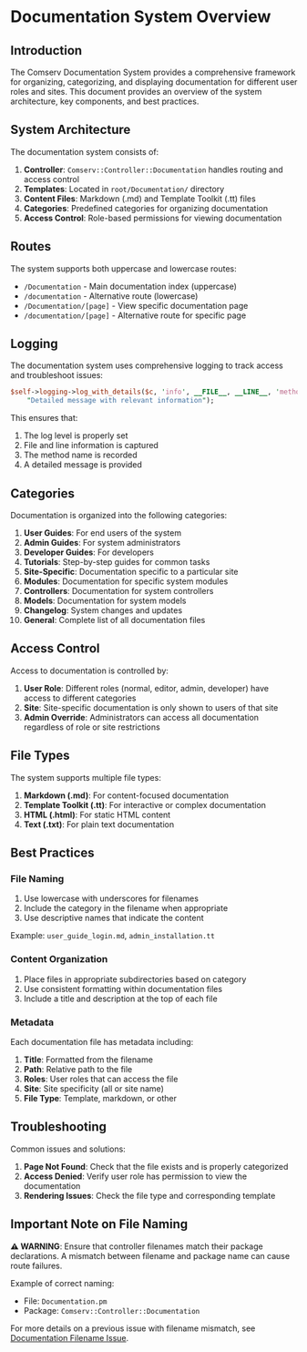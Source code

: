 # Documentation System Overview

## Introduction

The Comserv Documentation System provides a comprehensive framework for organizing, categorizing, and displaying documentation for different user roles and sites. This document provides an overview of the system architecture, key components, and best practices.

## System Architecture

The documentation system consists of:

1. **Controller**: `Comserv::Controller::Documentation` handles routing and access control
2. **Templates**: Located in `root/Documentation/` directory
3. **Content Files**: Markdown (.md) and Template Toolkit (.tt) files
4. **Categories**: Predefined categories for organizing documentation
5. **Access Control**: Role-based permissions for viewing documentation

## Routes

The system supports both uppercase and lowercase routes:

- `/Documentation` - Main documentation index (uppercase)
- `/documentation` - Alternative route (lowercase)
- `/Documentation/[page]` - View specific documentation page
- `/documentation/[page]` - Alternative route for specific page

## Logging

The documentation system uses comprehensive logging to track access and troubleshoot issues:

```perl
$self->logging->log_with_details($c, 'info', __FILE__, __LINE__, 'method_name',
    "Detailed message with relevant information");
```

This ensures that:
1. The log level is properly set
2. File and line information is captured
3. The method name is recorded
4. A detailed message is provided

## Categories

Documentation is organized into the following categories:

1. **User Guides**: For end users of the system
2. **Admin Guides**: For system administrators
3. **Developer Guides**: For developers
4. **Tutorials**: Step-by-step guides for common tasks
5. **Site-Specific**: Documentation specific to a particular site
6. **Modules**: Documentation for specific system modules
7. **Controllers**: Documentation for system controllers
8. **Models**: Documentation for system models
9. **Changelog**: System changes and updates
10. **General**: Complete list of all documentation files

## Access Control

Access to documentation is controlled by:

1. **User Role**: Different roles (normal, editor, admin, developer) have access to different categories
2. **Site**: Site-specific documentation is only shown to users of that site
3. **Admin Override**: Administrators can access all documentation regardless of role or site restrictions

## File Types

The system supports multiple file types:

1. **Markdown (.md)**: For content-focused documentation
2. **Template Toolkit (.tt)**: For interactive or complex documentation
3. **HTML (.html)**: For static HTML content
4. **Text (.txt)**: For plain text documentation

## Best Practices

### File Naming

1. Use lowercase with underscores for filenames
2. Include the category in the filename when appropriate
3. Use descriptive names that indicate the content

Example: `user_guide_login.md`, `admin_installation.tt`

### Content Organization

1. Place files in appropriate subdirectories based on category
2. Use consistent formatting within documentation files
3. Include a title and description at the top of each file

### Metadata

Each documentation file has metadata including:

1. **Title**: Formatted from the filename
2. **Path**: Relative path to the file
3. **Roles**: User roles that can access the file
4. **Site**: Site specificity (all or site name)
5. **File Type**: Template, markdown, or other

## Troubleshooting

Common issues and solutions:

1. **Page Not Found**: Check that the file exists and is properly categorized
2. **Access Denied**: Verify user role has permission to view the documentation
3. **Rendering Issues**: Check the file type and corresponding template

## Important Note on File Naming

**⚠️ WARNING**: Ensure that controller filenames match their package declarations. A mismatch between filename and package name can cause route failures.

Example of correct naming:
- File: `Documentation.pm`
- Package: `Comserv::Controller::Documentation`

For more details on a previous issue with filename mismatch, see [Documentation Filename Issue](/Documentation/documentation_filename_issue).